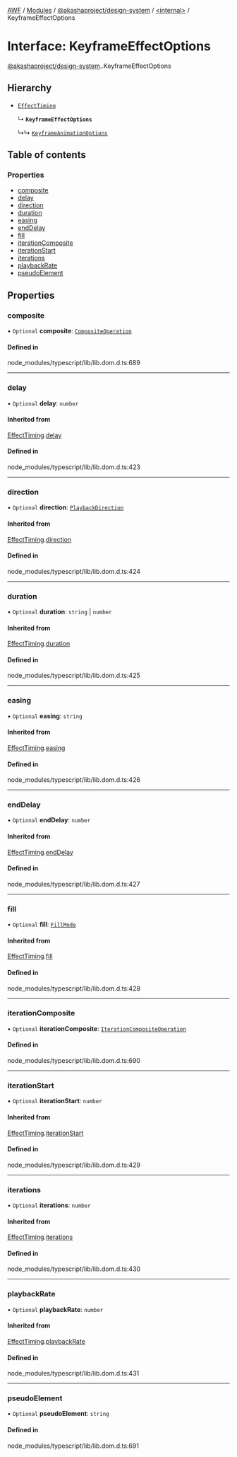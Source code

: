 [AWF](../README.md) / [Modules](../modules.md) / [@akashaproject/design-system](../modules/akashaproject_design_system.md) / [<internal\>](../modules/akashaproject_design_system._internal_.md) / KeyframeEffectOptions

# Interface: KeyframeEffectOptions

[@akashaproject/design-system](../modules/akashaproject_design_system.md).[<internal>](../modules/akashaproject_design_system._internal_.md).KeyframeEffectOptions

## Hierarchy

- [`EffectTiming`](akashaproject_design_system._internal_.EffectTiming.md)

  ↳ **`KeyframeEffectOptions`**

  ↳↳ [`KeyframeAnimationOptions`](akashaproject_design_system._internal_.KeyframeAnimationOptions.md)

## Table of contents

### Properties

- [composite](akashaproject_design_system._internal_.KeyframeEffectOptions.md#composite)
- [delay](akashaproject_design_system._internal_.KeyframeEffectOptions.md#delay)
- [direction](akashaproject_design_system._internal_.KeyframeEffectOptions.md#direction)
- [duration](akashaproject_design_system._internal_.KeyframeEffectOptions.md#duration)
- [easing](akashaproject_design_system._internal_.KeyframeEffectOptions.md#easing)
- [endDelay](akashaproject_design_system._internal_.KeyframeEffectOptions.md#enddelay)
- [fill](akashaproject_design_system._internal_.KeyframeEffectOptions.md#fill)
- [iterationComposite](akashaproject_design_system._internal_.KeyframeEffectOptions.md#iterationcomposite)
- [iterationStart](akashaproject_design_system._internal_.KeyframeEffectOptions.md#iterationstart)
- [iterations](akashaproject_design_system._internal_.KeyframeEffectOptions.md#iterations)
- [playbackRate](akashaproject_design_system._internal_.KeyframeEffectOptions.md#playbackrate)
- [pseudoElement](akashaproject_design_system._internal_.KeyframeEffectOptions.md#pseudoelement)

## Properties

### composite

• `Optional` **composite**: [`CompositeOperation`](../modules/akashaproject_design_system._internal_.md#compositeoperation)

#### Defined in

node_modules/typescript/lib/lib.dom.d.ts:689

___

### delay

• `Optional` **delay**: `number`

#### Inherited from

[EffectTiming](akashaproject_design_system._internal_.EffectTiming.md).[delay](akashaproject_design_system._internal_.EffectTiming.md#delay)

#### Defined in

node_modules/typescript/lib/lib.dom.d.ts:423

___

### direction

• `Optional` **direction**: [`PlaybackDirection`](../modules/akashaproject_design_system._internal_.md#playbackdirection)

#### Inherited from

[EffectTiming](akashaproject_design_system._internal_.EffectTiming.md).[direction](akashaproject_design_system._internal_.EffectTiming.md#direction)

#### Defined in

node_modules/typescript/lib/lib.dom.d.ts:424

___

### duration

• `Optional` **duration**: `string` \| `number`

#### Inherited from

[EffectTiming](akashaproject_design_system._internal_.EffectTiming.md).[duration](akashaproject_design_system._internal_.EffectTiming.md#duration)

#### Defined in

node_modules/typescript/lib/lib.dom.d.ts:425

___

### easing

• `Optional` **easing**: `string`

#### Inherited from

[EffectTiming](akashaproject_design_system._internal_.EffectTiming.md).[easing](akashaproject_design_system._internal_.EffectTiming.md#easing)

#### Defined in

node_modules/typescript/lib/lib.dom.d.ts:426

___

### endDelay

• `Optional` **endDelay**: `number`

#### Inherited from

[EffectTiming](akashaproject_design_system._internal_.EffectTiming.md).[endDelay](akashaproject_design_system._internal_.EffectTiming.md#enddelay)

#### Defined in

node_modules/typescript/lib/lib.dom.d.ts:427

___

### fill

• `Optional` **fill**: [`FillMode`](../modules/akashaproject_design_system._internal_.md#fillmode)

#### Inherited from

[EffectTiming](akashaproject_design_system._internal_.EffectTiming.md).[fill](akashaproject_design_system._internal_.EffectTiming.md#fill)

#### Defined in

node_modules/typescript/lib/lib.dom.d.ts:428

___

### iterationComposite

• `Optional` **iterationComposite**: [`IterationCompositeOperation`](../modules/akashaproject_design_system._internal_.md#iterationcompositeoperation)

#### Defined in

node_modules/typescript/lib/lib.dom.d.ts:690

___

### iterationStart

• `Optional` **iterationStart**: `number`

#### Inherited from

[EffectTiming](akashaproject_design_system._internal_.EffectTiming.md).[iterationStart](akashaproject_design_system._internal_.EffectTiming.md#iterationstart)

#### Defined in

node_modules/typescript/lib/lib.dom.d.ts:429

___

### iterations

• `Optional` **iterations**: `number`

#### Inherited from

[EffectTiming](akashaproject_design_system._internal_.EffectTiming.md).[iterations](akashaproject_design_system._internal_.EffectTiming.md#iterations)

#### Defined in

node_modules/typescript/lib/lib.dom.d.ts:430

___

### playbackRate

• `Optional` **playbackRate**: `number`

#### Inherited from

[EffectTiming](akashaproject_design_system._internal_.EffectTiming.md).[playbackRate](akashaproject_design_system._internal_.EffectTiming.md#playbackrate)

#### Defined in

node_modules/typescript/lib/lib.dom.d.ts:431

___

### pseudoElement

• `Optional` **pseudoElement**: `string`

#### Defined in

node_modules/typescript/lib/lib.dom.d.ts:691
